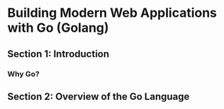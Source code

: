# Building Modern Web Applications with Go (Golang)

## Section 1: Introduction
### Why Go?

## Section 2: Overview of the Go Language